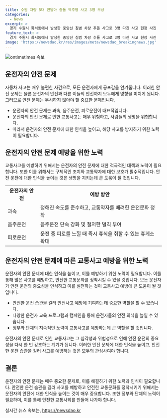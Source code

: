 ```yaml
---
title: 수원 차량 5대 연달아 충돌 역주행 사고 3명 부상
categories:
  - News
excerpt: >
  경기 수원시 화서동에서 발생한 중앙선 침범 차량 추돌 사고로 3명 다친 사고 현장 사진
feature_text: >
  경기 수원시 화서동에서 발생한 중앙선 침범 차량 추돌 사고로 3명 다친 사고 현장 사진
image: 'https://newsdao.kr/res/images/meta/newsdao_breakingnews.jpg'
---
```


<p><img src="https://newsdao.kr/res/images/meta/newsdao_breakingnews.jpg" alt="ontimetimes 속보" /></p>

<h2 data-ke-size="size26">운전자의 안전 문제</h2>

<p data-ke-size="size16">자동차 사고는 매우 불편한 사건으로, 모든 운전자에게 공포감을 안겨줍니다. 이러한 안전 문제는 물론 운전자의 안전과 다른 이들의 안전까지 모두에게 영향을 미치게 됩니다. 그러므로 안전 문제는 무시하지 않아야 할 중요한 문제입니다.</p>

<ul>
  <li>운전자의 안전 문제는 과속, 음주운전, 피로운전이 대표적입니다.</li>
  <li>운전자의 안전 문제로 인한 교통사고는 매우 위험하고, 사람들의 생명을 위협합니다.</li>
  <li>따라서 운전자의 안전 문제에 대한 인식을 높이고, 해당 사고를 방지하기 위한 노력이 필요합니다.</li>
</ul>

<h2 data-ke-size="size26">운전자의 안전 문제 예방을 위한 노력</h2>

<p data-ke-size="size16">교통사고를 예방하기 위해서는 운전자의 안전 문제에 대한 적극적인 대책과 노력이 필요합니다. 또한 이를 위해서는 구체적인 조치와 교통약자에 대한 보호가 필수적입니다. 안전 운전에 대한 인식을 높이는 것은 생명을 지키는데 큰 도움이 될 것입니다.</p>

<table>
  <tbody>
    <tr>
      <td style="text-align: center; height: 17px;"><b>운전자의 안전</b></td>
      <td style="text-align: center; height: 17px;"><b>예방 방안</b></td>
    </tr>
    <tr>
      <td>과속</td>
      <td>정해진 속도를 준수하고, 교통약자를 배려한 운전문화 정착</td>
    </tr>
    <tr>
      <td>음주운전</td>
      <td>음주운전 단속 강화 및 철저한 벌칙 부여</td>
    </tr>
    <tr>
      <td>피로운전</td>
      <td>운전 중 피로를 느낄 때 즉시 휴식을 취할 수 있는 휴게소 확대</td>
    </tr>
  </tbody>
</table>

<h2 data-ke-size="size26">운전자의 안전 문제에 따른 교통사고 예방을 위한 노력</h2>

<p data-ke-size="size16">운전자의 안전 문제에 대한 인식을 높이고, 이를 예방하기 위한 노력이 필요합니다. 이를 통해 많은 사고를 예방하고, 안전한 교통문화를 정착시킬 수 있을 것입니다. 모든 운전자가 안전 운전의 중요성을 인식하고 이를 실천하는 것이 교통사고 예방에 큰 도움이 될 것입니다.</p>

<ul>
  <li>안전한 운전 습관을 길러 안전사고 예방에 기여하는데 중요한 역할을 할 수 있습니다.</li>
  <li>다양한 운전자 교육 프로그램과 캠페인을 통해 운전자들의 안전 의식을 높일 수 있습니다.</li>
  <li>정부와 단체의 지속적인 노력이 교통사고를 예방하는데 큰 역할을 할 것입니다.</li>
</ul>

<p data-ke-size="size16">운전자의 안전 문제로 인한 교통사고는 그 심각성과 위험성으로 인해 안전 운전의 중요성을 다시 한 번 강조하는 계기가 됩니다. 이러한 안전 문제에 대한 인식을 높이고, 안전한 운전 습관을 길러 사고를 예방하는 것은 모두의 관심사여야 합니다.</p>

<h2 data-ke-size="size26">결론</h2>

<p data-ke-size="size16">운전자의 안전 문제는 매우 중요한 문제로, 이를 해결하기 위한 노력과 인식이 필요합니다. 안전한 운전 습관을 길러 사고를 예방하고 안전한 교통문화를 정착시키기 위해서는 운전자의 안전에 대한 인식을 높이는 것이 매우 중요합니다. 또한 정부와 단체의 노력이 필요하며, 이를 통해 안전한 교통사회를 만들어 나가야 합니다.</p>
실시간 뉴스 속보는, <a href="https://newsdao.kr" rel="dofollow">https://newsdao.kr</a>


